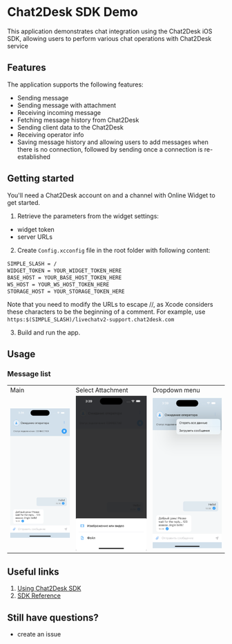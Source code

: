 
# Chat2Desk SDK Demo

This application demonstrates chat integration using the Chat2Desk iOS SDK, allowing users to perform various chat operations with Chat2Desk service

## Features
The application supports the following features:
- Sending message
- Sending message with attachment
- Receiving incoming message
- Fetching message history from Chat2Desk
- Sending client data to the Chat2Desk
- Receiving operator info
- Saving message history and allowing users to add messages when there is no connection, followed by sending once a connection is re-established

## Getting started

You'll need a Chat2Desk  account on and a channel with Online Widget to get started.

1. Retrieve the parameters from the widget settings:
- widget token
- server URLs
2. Create `Config.xcconfig` file in the root folder with following content:
````
SIMPLE_SLASH = /
WIDGET_TOKEN = YOUR_WIDGET_TOKEN_HERE
BASE_HOST = YOUR_BASE_HOST_TOKEN_HERE
WS_HOST = YOUR_WS_HOST_TOKEN_HERE
STORAGE_HOST = YOUR_STORAGE_TOKEN_HERE
````
Note that you need to modify the URLs to escape //, as Xcode considers these characters to be the beginning of a comment. For example, use `https:$(SIMPLE_SLASH)/livechatv2-support.chat2desk.com`

3. Build and run the app.

## Usage

###  Message list
<table>
<tr>
<td>Main</td>
<td>Select Attachment</td>
<td>Dropdown menu</td>
</tr>
<tr>
<td><img src="./screenshots/main.png" width=300></td>
<td><img src="./screenshots/select_attachment.png" width=300></td>
<td><img src="./screenshots/actions.png" width=300></td>
</tr>
</table>

## Useful links
1. [Using Chat2Desk SDK](https://chat2desk.atlassian.net/wiki/external/453247004/ZTdmYjQ3YzQ0MDFkNGU4MjhlOGIzZjlmYjQ1MmViYjE?atlOrigin=eyJpIjoiOTk2ZjdlOTdiNjg3NDY4YTk2YWU0NDg3MGVhNWI5MjIiLCJwIjoiYyJ9)
2. [SDK Reference](https://sdk.chat2desk.com)

## Still have questions?
- create an issue
